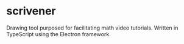 # scrivener
Drawing tool purposed for facilitating math video tutorials. Written in TypeScript using the Electron framework.
